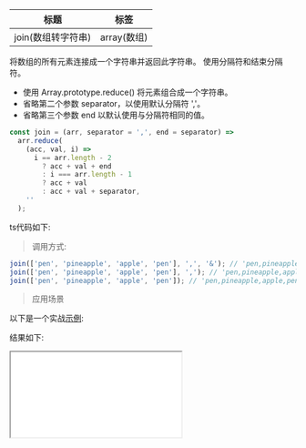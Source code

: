| 标题               | 标签        |
| ------------------ | ----------- |
| join(数组转字符串) | array(数组) |

将数组的所有元素连接成一个字符串并返回此字符串。 使用分隔符和结束分隔符。

- 使用 Array.prototype.reduce() 将元素组合成一个字符串。
- 省略第二个参数 separator，以使用默认分隔符 ','。
- 省略第三个参数 end 以默认使用与分隔符相同的值。

```js
const join = (arr, separator = ',', end = separator) =>
  arr.reduce(
    (acc, val, i) =>
      i == arr.length - 2
        ? acc + val + end
        : i === arr.length - 1
        ? acc + val
        : acc + val + separator,
    ''
  );
```

ts代码如下:

<div class="code-editor" data-url="codes/javascript/ts/join.ts" data-language="typescript"></div>

> 调用方式:

```js
join(['pen', 'pineapple', 'apple', 'pen'], ',', '&'); // 'pen,pineapple,apple&pen'
join(['pen', 'pineapple', 'apple', 'pen'], ','); // 'pen,pineapple,apple,pen'
join(['pen', 'pineapple', 'apple', 'pen']); // 'pen,pineapple,apple,pen'
```

> 应用场景

以下是一个实战<a href="codes/javascript/html/join.html" target="_blank" rel="noopener noreferrer">示例</a>:

<div class="code-editor" data-url="codes/javascript/html/join.html" data-language="html"></div>

结果如下:

<iframe src="codes/javascript/html/join.html"></iframe>
